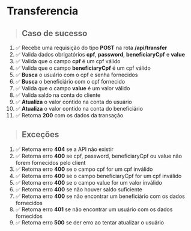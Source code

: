 # Transferencia

> ## Caso de sucesso

1. ✅ Recebe uma requisição do tipo **POST** na rota **/api/transfer**
2. ✅ Valida dados obrigatórios **cpf**, **password**, **beneficiaryCpf** e **value**
3. ✅ Valida que o campo **cpf** é um cpf válido
4. ✅ Valida que o campo **beneficiaryCpf** é um cpf válido
5. ✅ **Busca** o usuário com o cpf e senha fornecidos
6. ✅ **Busca** o beneficiário com o cpf fornecido
7. ✅ Valida que o campo **value** é um valor válido
8. ✅ Valida saldo na conta do cliente
9. ✅ **Atualiza** o valor contido na conta do usuário
10. ✅ **Atualiza** o valor contido na conta do beneficiário
11. ✅ Retorna **200** com os dados da transação

> ## Exceções

1. ✅ Retorna erro **404** se a API não existir
2. ✅ Retorna erro **400** se cpf, password, beneficiaryCpf ou value não forem fornecidos pelo client
3. ✅ Retorna erro **400** se o campo cpf for um cpf inválido
4. ✅ Retorna erro **400** se o campo beneficiaryCpf for um cpf inválido
5. ✅ Retorna erro **400** se o campo value for um valor inválido
6. ✅ Retorna erro **400** se não houver saldo suficiente
7. ✅ Retorna erro **400** se não encontrar um beneficiário com os dados fornecidos
8. ✅ Retorna erro **401** se não encontrar um usuário com os dados fornecidos
9. ✅ Retorna erro **500** se der erro ao tentar atualizar o usuário
